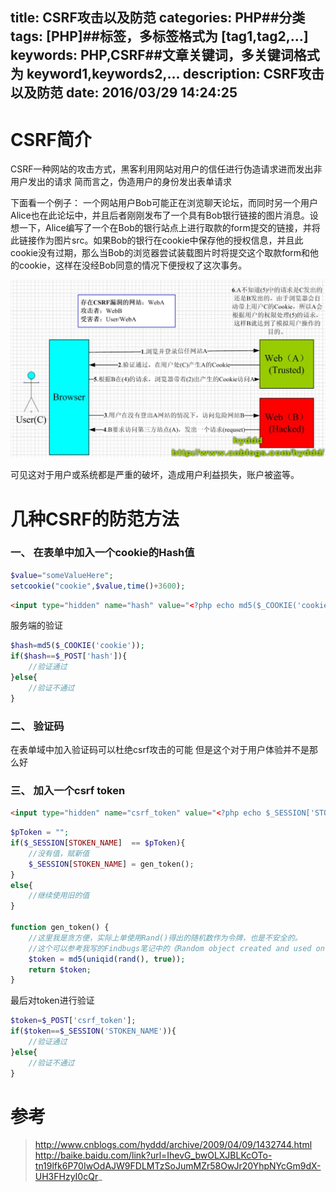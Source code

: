 title: CSRF攻击以及防范
categories: PHP##分类
tags: [PHP]##标签，多标签格式为 [tag1,tag2,...]
keywords: PHP,CSRF##文章关键词，多关键词格式为 keyword1,keywords2,...
description: CSRF攻击以及防范
date: 2016/03/29 14:24:25 
---
# CSRF简介

CSRF一种网站的攻击方式，黑客利用网站对用户的信任进行伪造请求进而发出非用户发出的请求
简而言之，伪造用户的身份发出表单请求

下面看一个例子：
一个网站用户Bob可能正在浏览聊天论坛，而同时另一个用户Alice也在此论坛中，并且后者刚刚发布了一个具有Bob银行链接的图片消息。设想一下，Alice编写了一个在Bob的银行站点上进行取款的form提交的链接，并将此链接作为图片src。如果Bob的银行在cookie中保存他的授权信息，并且此cookie没有过期，那么当Bob的浏览器尝试装载图片时将提交这个取款form和他的cookie，这样在没经Bob同意的情况下便授权了这次事务。

![CSRF攻击图例](/uploads/CSRF.jpg)

可见这对于用户或系统都是严重的破坏，造成用户利益损失，账户被盗等。

# 几种CSRF的防范方法

### 一、 在表单中加入一个cookie的Hash值
``` php
$value="someValueHere";
setcookie("cookie",$value,time()+3600);
``` 

<!--more-->

``` html
<input type="hidden" name="hash" value="<?php echo md5($_COOKIE('cookie'));" />
``` 

服务端的验证
```php
$hash=md5($_COOKIE('cookie'));
if($hash==$_POST['hash']){
	//验证通过
}else{
	//验证不通过
}
``` 

### 二、 验证码
在表单域中加入验证码可以杜绝csrf攻击的可能
但是这个对于用户体验并不是那么好

### 三、 加入一个csrf token
``` html
<input type="hidden" name="csrf_token" value="<?php echo $_SESSION['STOKEN_NAME'];?>">
``` 

``` php
$pToken = "";
if($_SESSION[STOKEN_NAME]  == $pToken){
	//没有值，赋新值
	$_SESSION[STOKEN_NAME] = gen_token();
}    
else{
	//继续使用旧的值
}

function gen_token() {
	//这里我是贪方便，实际上单使用Rand()得出的随机数作为令牌，也是不安全的。
	//这个可以参考我写的Findbugs笔记中的《Random object created and used only once》
	$token = md5(uniqid(rand(), true));
	return $token;
}
``` 

最后对token进行验证

```php
$token=$_POST['csrf_token'];
if($token==$_SESSION('STOKEN_NAME')){
	//验证通过
}else{
	//验证不通过
}
``` 

# 参考

> http://www.cnblogs.com/hyddd/archive/2009/04/09/1432744.html
> http://baike.baidu.com/link?url=IhevG_bwOLXJBLKcOTo-tn19lfk6P70IwOdAJW9FDLMTzSoJumMZr58OwJr20YhpNYcGm9dX-UH3FHzyI0cQr_